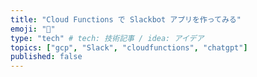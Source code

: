 ```yaml
---
title: "Cloud Functions で Slackbot アプリを作ってみる"
emoji: "🤖"
type: "tech" # tech: 技術記事 / idea: アイデア
topics: ["gcp", "Slack", "cloudfunctions", "chatgpt"]
published: false
---
```

